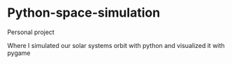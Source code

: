 # Python-space-simulation
Personal project

Where I simulated our solar systems orbit with python and visualized it with pygame
